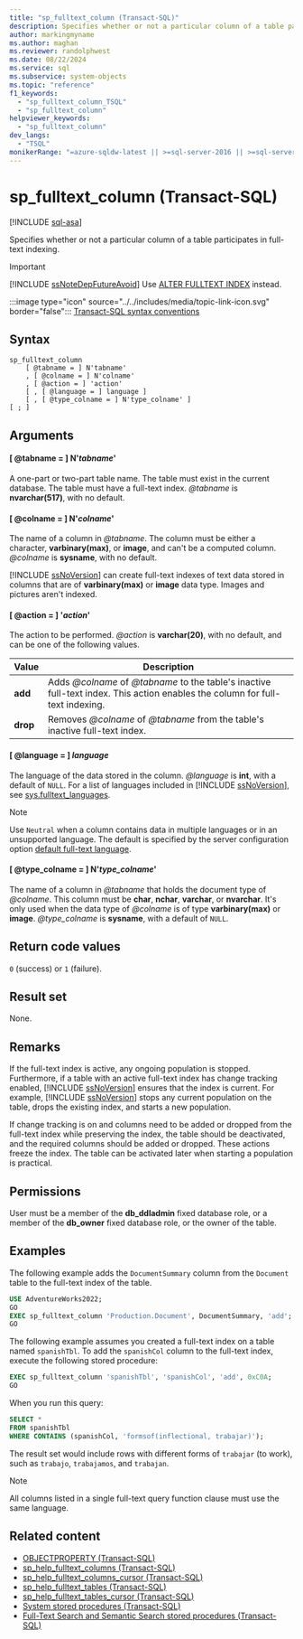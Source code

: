 ```yaml
---
title: "sp_fulltext_column (Transact-SQL)"
description: Specifies whether or not a particular column of a table participates in full-text indexing.
author: markingmyname
ms.author: maghan
ms.reviewer: randolphwest
ms.date: 08/22/2024
ms.service: sql
ms.subservice: system-objects
ms.topic: "reference"
f1_keywords:
  - "sp_fulltext_column_TSQL"
  - "sp_fulltext_column"
helpviewer_keywords:
  - "sp_fulltext_column"
dev_langs:
  - "TSQL"
monikerRange: "=azure-sqldw-latest || >=sql-server-2016 || >=sql-server-linux-2017 || =azuresqldb-mi-current"
---
```

# sp_fulltext_column (Transact-SQL)

[!INCLUDE [sql-asa](../../includes/applies-to-version/sql-asa.md)]

Specifies whether or not a particular column of a table participates in full-text indexing.

> [!IMPORTANT]  
> [!INCLUDE [ssNoteDepFutureAvoid](../../includes/ssnotedepfutureavoid-md.md)] Use [ALTER FULLTEXT INDEX](../../t-sql/statements/alter-fulltext-index-transact-sql.md) instead.

:::image type="icon" source="../../includes/media/topic-link-icon.svg" border="false"::: [Transact-SQL syntax conventions](../../t-sql/language-elements/transact-sql-syntax-conventions-transact-sql.md)

## Syntax

```syntaxsql
sp_fulltext_column
    [ @tabname = ] N'tabname'
    , [ @colname = ] N'colname'
    , [ @action = ] 'action'
    [ , [ @language = ] language ]
    [ , [ @type_colname = ] N'type_colname' ]
[ ; ]
```

## Arguments

#### [ @tabname = ] N'*tabname*'

A one-part or two-part table name. The table must exist in the current database. The table must have a full-text index. *@tabname* is **nvarchar(517)**, with no default.

#### [ @colname = ] N'*colname*'

The name of a column in *@tabname*. The column must be either a character, **varbinary(max)**, or **image**, and can't be a computed column. *@colname* is **sysname**, with no default.

[!INCLUDE [ssNoVersion](../../includes/ssnoversion-md.md)] can create full-text indexes of text data stored in columns that are of **varbinary(max)** or **image** data type. Images and pictures aren't indexed.

#### [ @action = ] '*action*'

The action to be performed. *@action* is **varchar(20)**, with no default, and can be one of the following values.

| Value | Description |
| --- | --- |
| **add** | Adds *@colname* of *@tabname* to the table's inactive full-text index. This action enables the column for full-text indexing. |
| **drop** | Removes *@colname* of *@tabname* from the table's inactive full-text index. |

#### [ @language = ] *language*

The language of the data stored in the column. *@language* is **int**, with a default of `NULL`. For a list of languages included in [!INCLUDE [ssNoVersion](../../includes/ssnoversion-md.md)], see [sys.fulltext_languages](../system-catalog-views/sys-fulltext-languages-transact-sql.md).

> [!NOTE]  
> Use `Neutral` when a column contains data in multiple languages or in an unsupported language. The default is specified by the server configuration option [default full-text language](../../database-engine/configure-windows/configure-the-default-full-text-language-server-configuration-option.md).

#### [ @type_colname = ] N'*type_colname*'

The name of a column in *@tabname* that holds the document type of *@colname*. This column must be **char**, **nchar**, **varchar**, or **nvarchar**. It's only used when the data type of *@colname* is of type **varbinary(max)** or **image**. *@type_colname* is **sysname**, with a default of `NULL`.

## Return code values

`0` (success) or `1` (failure).

## Result set

None.

## Remarks

If the full-text index is active, any ongoing population is stopped. Furthermore, if a table with an active full-text index has change tracking enabled, [!INCLUDE [ssNoVersion](../../includes/ssnoversion-md.md)] ensures that the index is current. For example, [!INCLUDE [ssNoVersion](../../includes/ssnoversion-md.md)] stops any current population on the table, drops the existing index, and starts a new population.

If change tracking is on and columns need to be added or dropped from the full-text index while preserving the index, the table should be deactivated, and the required columns should be added or dropped. These actions freeze the index. The table can be activated later when starting a population is practical.

## Permissions

User must be a member of the **db_ddladmin** fixed database role, or a member of the **db_owner** fixed database role, or the owner of the table.

## Examples

The following example adds the `DocumentSummary` column from the `Document` table to the full-text index of the table.

```sql
USE AdventureWorks2022;
GO
EXEC sp_fulltext_column 'Production.Document', DocumentSummary, 'add';
GO
```

The following example assumes you created a full-text index on a table named `spanishTbl`. To add the `spanishCol` column to the full-text index, execute the following stored procedure:

```sql
EXEC sp_fulltext_column 'spanishTbl', 'spanishCol', 'add', 0xC0A;
GO
```

When you run this query:

```sql
SELECT *
FROM spanishTbl
WHERE CONTAINS (spanishCol, 'formsof(inflectional, trabajar)');
```

The result set would include rows with different forms of `trabajar` (to work), such as `trabajo`, `trabajamos`, and `trabajan`.

> [!NOTE]  
> All columns listed in a single full-text query function clause must use the same language.

## Related content

- [OBJECTPROPERTY (Transact-SQL)](../../t-sql/functions/objectproperty-transact-sql.md)
- [sp_help_fulltext_columns (Transact-SQL)](sp-help-fulltext-columns-transact-sql.md)
- [sp_help_fulltext_columns_cursor (Transact-SQL)](sp-help-fulltext-columns-cursor-transact-sql.md)
- [sp_help_fulltext_tables (Transact-SQL)](sp-help-fulltext-tables-transact-sql.md)
- [sp_help_fulltext_tables_cursor (Transact-SQL)](sp-help-fulltext-tables-cursor-transact-sql.md)
- [System stored procedures (Transact-SQL)](system-stored-procedures-transact-sql.md)
- [Full-Text Search and Semantic Search stored procedures (Transact-SQL)](full-text-search-and-semantic-search-stored-procedures-transact-sql.md)
